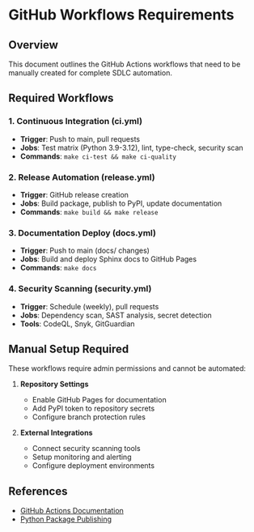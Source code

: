 # GitHub Workflows Requirements

## Overview

This document outlines the GitHub Actions workflows that need to be manually created for complete SDLC automation.

## Required Workflows

### 1. Continuous Integration (ci.yml)
- **Trigger**: Push to main, pull requests
- **Jobs**: Test matrix (Python 3.9-3.12), lint, type-check, security scan
- **Commands**: `make ci-test && make ci-quality`

### 2. Release Automation (release.yml)  
- **Trigger**: GitHub release creation
- **Jobs**: Build package, publish to PyPI, update documentation
- **Commands**: `make build && make release`

### 3. Documentation Deploy (docs.yml)
- **Trigger**: Push to main (docs/ changes)
- **Jobs**: Build and deploy Sphinx docs to GitHub Pages
- **Commands**: `make docs`

### 4. Security Scanning (security.yml)
- **Trigger**: Schedule (weekly), pull requests
- **Jobs**: Dependency scan, SAST analysis, secret detection
- **Tools**: CodeQL, Snyk, GitGuardian

## Manual Setup Required

These workflows require admin permissions and cannot be automated:

1. **Repository Settings**
   - Enable GitHub Pages for documentation
   - Add PyPI token to repository secrets
   - Configure branch protection rules

2. **External Integrations**  
   - Connect security scanning tools
   - Setup monitoring and alerting
   - Configure deployment environments

## References

- [GitHub Actions Documentation](https://docs.github.com/en/actions)
- [Python Package Publishing](https://packaging.python.org/guides/publishing-package-distribution-releases-using-github-actions-ci-cd-workflows/)